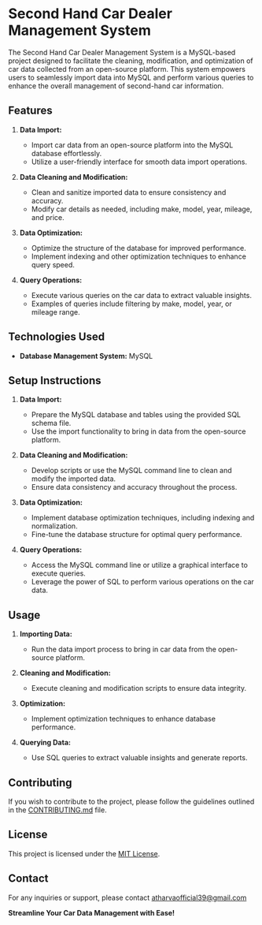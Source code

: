 # Second Hand Car Dealer Management System

The Second Hand Car Dealer Management System is a MySQL-based project designed to facilitate the cleaning, modification, and optimization of car data collected from an open-source platform. This system empowers users to seamlessly import data into MySQL and perform various queries to enhance the overall management of second-hand car information.

## Features

1. **Data Import:**
   - Import car data from an open-source platform into the MySQL database effortlessly.
   - Utilize a user-friendly interface for smooth data import operations.

2. **Data Cleaning and Modification:**
   - Clean and sanitize imported data to ensure consistency and accuracy.
   - Modify car details as needed, including make, model, year, mileage, and price.

3. **Data Optimization:**
   - Optimize the structure of the database for improved performance.
   - Implement indexing and other optimization techniques to enhance query speed.

4. **Query Operations:**
   - Execute various queries on the car data to extract valuable insights.
   - Examples of queries include filtering by make, model, year, or mileage range.

## Technologies Used

- **Database Management System:** MySQL

## Setup Instructions

1. **Data Import:**
   - Prepare the MySQL database and tables using the provided SQL schema file.
   - Use the import functionality to bring in data from the open-source platform.

2. **Data Cleaning and Modification:**
   - Develop scripts or use the MySQL command line to clean and modify the imported data.
   - Ensure data consistency and accuracy throughout the process.

3. **Data Optimization:**
   - Implement database optimization techniques, including indexing and normalization.
   - Fine-tune the database structure for optimal query performance.

4. **Query Operations:**
   - Access the MySQL command line or utilize a graphical interface to execute queries.
   - Leverage the power of SQL to perform various operations on the car data.

## Usage

1. **Importing Data:**
   - Run the data import process to bring in car data from the open-source platform.

2. **Cleaning and Modification:**
   - Execute cleaning and modification scripts to ensure data integrity.

3. **Optimization:**
   - Implement optimization techniques to enhance database performance.

4. **Querying Data:**
   - Use SQL queries to extract valuable insights and generate reports.

## Contributing

If you wish to contribute to the project, please follow the guidelines outlined in the [CONTRIBUTING.md](CONTRIBUTING.md) file.

## License

This project is licensed under the [MIT License](LICENSE).

## Contact

For any inquiries or support, please contact atharvaofficial39@gmail.com

**Streamline Your Car Data Management with Ease!**

